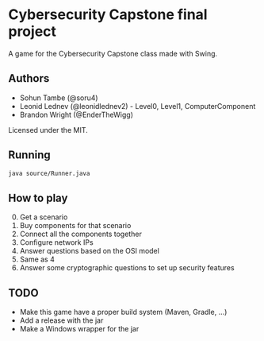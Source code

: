 # Cybersecurity Capstone final project

A game for the Cybersecurity Capstone class made with Swing.

## Authors

* Sohun Tambe (@soru4)
* Leonid Lednev (@leonidlednev2) - Level0, Level1, ComputerComponent
* Brandon Wright (@EnderTheWigg)

Licensed under the MIT.

## Running

```bash
java source/Runner.java
```

## How to play

0. Get a scenario
1. Buy components for that scenario
2. Connect all the components together
3. Configure network IPs
4. Answer questions based on the OSI model
5. Same as 4
6. Answer some cryptographic questions to set up security features

## TODO

* Make this game have a proper build system (Maven, Gradle, ...)
* Add a release with the jar
* Make a Windows wrapper for the jar
